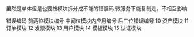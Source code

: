 虽然是单体但是也要按模块拆分成不能的错误码
微服务下能复制走，不相互影响

错误编码
前两位模块编号 
中间位模块内应用编号
后三位错误编号
10 资产模块
11 订单模块
12 发票模块
13 用户模块
14 模板模块
15 认证模块
